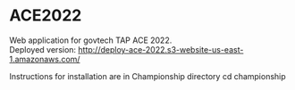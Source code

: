 # ACE2022

Web application for govtech TAP ACE 2022.  
Deployed version: http://deploy-ace-2022.s3-website-us-east-1.amazonaws.com/

Instructions for installation are in Championship directory
cd championship
